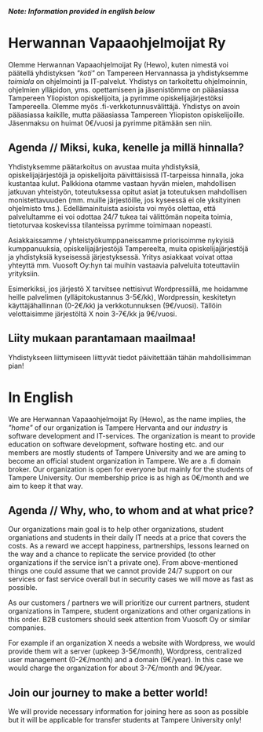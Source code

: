 ***Note: Information provided in english below***

# Herwannan Vapaaohjelmoijat Ry

Olemme Herwannan Vapaaohjelmoijat Ry (Hewo), kuten nimestä voi päätellä yhdistyksen *"koti"* on Tampereen Hervannassa ja yhdistyksemme *toimiala* on ohjelmointi ja IT-palvelut. Yhdistys on tarkoitettu ohjelmoinnin, ohjelmien ylläpidon, yms. opettamiseen ja jäsenistömme on pääasiassa Tampereen Yliopiston opiskelijoita, ja pyrimme opiskelijajärjestöksi Tampereella. Olemme myös .fi-verkkotunnusvälittäjä. Yhdistys on avoin pääasiassa kaikille, mutta pääasiassa Tampereen Yliopiston opiskelijoille. Jäsenmaksu on huimat 0€/vuosi ja pyrimme pitämään sen niin.

## Agenda // Miksi, kuka, kenelle ja millä hinnalla?

Yhdistyksemme päätarkoitus on avustaa muita yhdistyksiä, opiskelijajärjestöjä ja opiskelijoita päivittäisissä IT-tarpeissa hinnalla, joka kustantaa kulut. Palkkiona otamme vastaan hyvän mielen, mahdollisen jatkuvan yhteistyön, toteutuksessa opitut asiat ja toteutuksen mahdollisen monistettavuuden (mm. muille järjestöille, jos kyseessä ei ole yksityinen ohjelmisto tms.). Edellämainituista asioista voi myös olettaa, että palvelultamme ei voi odottaa 24/7 tukea tai välittömän nopeita toimia, tietoturvaa koskevissa tilanteissa pyrimme toimimaan nopeasti.

Asiakkaissamme / yhteistyökumppaneissamme priorisoimme nykyisiä kumppanuuksia, opiskelijajärjestöjä Tampereelta, muita opiskelijajärjestöjä ja yhdistyksiä kyseisessä järjestyksessä. Yritys asiakkaat voivat ottaa yhteyttä mm. Vuosoft Oy:hyn tai muihin vastaavia palveluita toteuttaviin yrityksiin.

Esimerkiksi, jos järjestö X tarvitsee nettisivut Wordpressillä, me hoidamme heille palvelimen (ylläpitokustannus 3-5€/kk), Wordpressin, keskitetyn käyttäjähallinnan (0-2€/kk) ja verkkotunnuksen (9€/vuosi). Tällöin velottaisimme järjestöltä X noin 3-7€/kk ja 9€/vuosi.

## Liity mukaan parantamaan maailmaa!

Yhdistykseen liittymiseen liittyvät tiedot päivitettään tähän mahdollisimman pian!

# In English

We are Herwannan Vapaaohjelmoijat Ry (Hewo), as the name implies, the *"home"* of our organization is Tampere Hervanta and our *industry* is software development and IT-services. The organization is meant to provide education on software development, software hosting etc. and our members are mostly students of Tampere University and we are aming to become an official student organization in Tampere. We are a .fi domain broker. Our organization is open for everyone but mainly for the students of Tampere University. Our membership price is as high as 0€/month and we aim to keep it that way.

## Agenda // Why, who, to whom and at what price?

Our organizations main goal is to help other organizations, student organiations and students in their daily IT needs at a price that covers the costs. As a reward we accept happiness, partnerships, lessons learned on the way and a chance to replicate the service provided (to other organizations if the service isn't a private one). From above-mentioned things one could assume that we cannot provide 24/7 support on our services or fast service overall but in security cases we will move as fast as possible.

As our customers / partners we will prioritize our current partners, student organizations in Tampere, student organizations and other organizations in this order. B2B customers should seek attention from Vuosoft Oy or similar companies.

For example if an organization X needs a website with Wordpress, we would provide them wit a server (upkeep 3-5€/month), Wordpress, centralized user management (0-2€/month) and a domain (9€/year). In this case we would charge the organization for about 3-7€/month and 9€/year.

## Join our journey to make a better world!

We will provide necessary information for joining here as soon as possible but it will be applicable for transfer students at Tampere University only!
